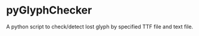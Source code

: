 pyGlyphChecker
==============

A python script to check/detect lost glyph by specified TTF file and text file.
